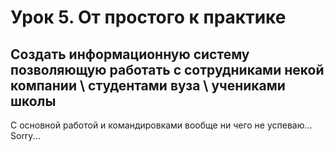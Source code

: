 Урок 5. От простого к практике
====================================

Создать информационную систему позволяющую работать с сотрудниками 
некой компании \ студентами вуза \ учениками школы
------------------------------------------------------------------------
С основной работой и командировками вообще ни чего не успеваю...
Sorry...
